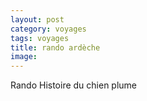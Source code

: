 ```yaml
---
layout: post 
category: voyages
tags: voyages
title: rando ardèche 
image: 
---
```


Rando 
Histoire du chien plume